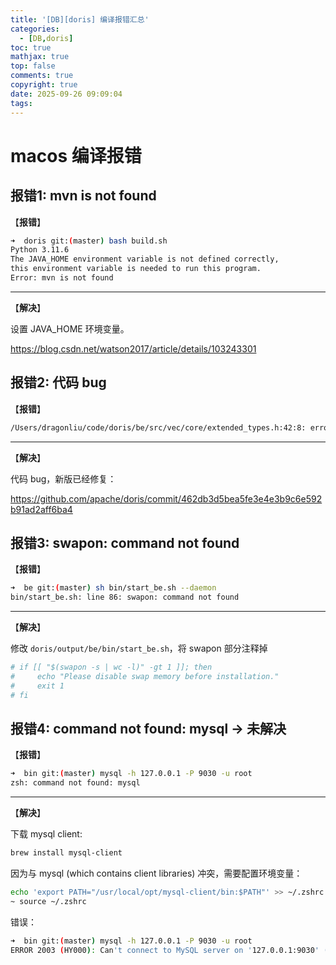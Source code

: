 ```yaml
---
title: '[DB][doris] 编译报错汇总'
categories:
  - [DB,doris]
toc: true
mathjax: true
top: false
comments: true
copyright: true
date: 2025-09-26 09:09:04
tags:
---
```


# macos 编译报错

## **报错1: mvn is not found**

【**报错**】

```bash
➜  doris git:(master) bash build.sh
Python 3.11.6
The JAVA_HOME environment variable is not defined correctly,
this environment variable is needed to run this program.
Error: mvn is not found
```

***

【**解决**】

设置 JAVA_HOME 环境变量。

https://blog.csdn.net/watson2017/article/details/103243301


## **报错2: 代码 bug**

【**报错**】

```bash
/Users/dragonliu/code/doris/be/src/vec/core/extended_types.h:42:8: error: reference to 'is_signed' is ambiguous
```

***

【**解决**】

代码 bug，新版已经修复：

https://github.com/apache/doris/commit/462db3d5bea5fe3e4e3b9c6e592b91ad2aff6ba4


## **报错3: swapon: command not found**

【**报错**】

```bash
➜  be git:(master) sh bin/start_be.sh --daemon
bin/start_be.sh: line 86: swapon: command not found
```

***

【**解决**】

修改 `doris/output/be/bin/start_be.sh`，将 swapon 部分注释掉

```bash
# if [[ "$(swapon -s | wc -l)" -gt 1 ]]; then
#     echo "Please disable swap memory before installation."
#     exit 1
# fi
```

## **报错4: command not found: mysql → 未解决**

【**报错**】

```bash
➜  bin git:(master) mysql -h 127.0.0.1 -P 9030 -u root
zsh: command not found: mysql
```

***

【**解决**】


下载 mysql client:

```bash
brew install mysql-client
```

因为与 mysql (which contains client libraries) 冲突，需要配置环境变量：

```bash
echo 'export PATH="/usr/local/opt/mysql-client/bin:$PATH"' >> ~/.zshrc
~ source ~/.zshrc
```

错误：

```bash
➜  bin git:(master) mysql -h 127.0.0.1 -P 9030 -u root
ERROR 2003 (HY000): Can't connect to MySQL server on '127.0.0.1:9030' (61)
```